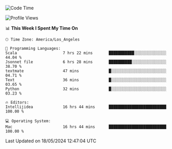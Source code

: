<!--START_SECTION:waka-->
![Code Time](http://img.shields.io/badge/Code%20Time-1%2C005%20hrs%2037%20mins-blue)

![Profile Views](http://img.shields.io/badge/Profile%20Views-0-blue)

📊 **This Week I Spent My Time On** 

```text
🕑︎ Time Zone: America/Los_Angeles

💬 Programming Languages: 
Scala                    7 hrs 22 mins       ███████████░░░░░░░░░░░░░░   44.04 % 
Jsonnet file             6 hrs 28 mins       ██████████░░░░░░░░░░░░░░░   38.70 % 
textmate                 47 mins             █░░░░░░░░░░░░░░░░░░░░░░░░   04.71 % 
Text                     36 mins             █░░░░░░░░░░░░░░░░░░░░░░░░   03.65 % 
Python                   32 mins             █░░░░░░░░░░░░░░░░░░░░░░░░   03.23 % 

🔥 Editors: 
Intellijidea             16 hrs 44 mins      █████████████████████████   100.00 % 

💻 Operating System: 
Mac                      16 hrs 44 mins      █████████████████████████   100.00 % 
```


 Last Updated on 18/05/2024 12:47:04 UTC
<!--END_SECTION:waka-->
